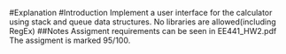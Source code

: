 #Explanation
#Introduction
Implement a user interface for the calculator using stack and
queue data structures. No libraries are allowed(including RegEx)
##Notes
Assigment requirements can be seen in EE441_HW2.pdf
The assigment is marked 95/100.
